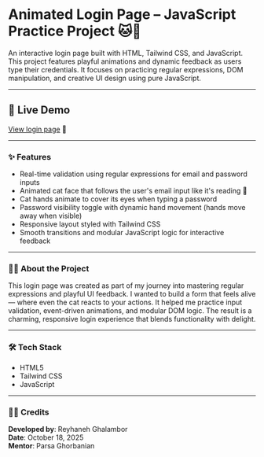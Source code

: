 # Animated Login Page – JavaScript Practice Project 🐱🔐  
An interactive login page built with HTML, Tailwind CSS, and JavaScript. This project features playful animations and dynamic feedback as users type their credentials. It focuses on practicing regular expressions, DOM manipulation, and creative UI design using pure JavaScript.

---

## 🔗 Live Demo  
[View login page](https://gregarious-melba-5ee13e.netlify.app/) 🐾

---

### ✨ Features  

- Real-time validation using regular expressions for email and password inputs  
- Animated cat face that follows the user's email input like it's reading 👀  
- Cat hands animate to cover its eyes when typing a password  
- Password visibility toggle with dynamic hand movement (hands move away when visible)  
- Responsive layout styled with Tailwind CSS  
- Smooth transitions and modular JavaScript logic for interactive feedback  

---

### 👩‍💻 About the Project  
This login page was created as part of my journey into mastering regular expressions and playful UI feedback. I wanted to build a form that feels alive — where even the cat reacts to your actions. It helped me practice input validation, event-driven animations, and modular DOM logic. The result is a charming, responsive login experience that blends functionality with delight.

---

### 🛠️ Tech Stack  
- HTML5  
- Tailwind CSS  
- JavaScript  

---

### 🧑‍🎨 Credits  
**Developed by**: Reyhaneh Ghalambor  
**Date**: October 18, 2025  
**Mentor**: Parsa Ghorbanian  

